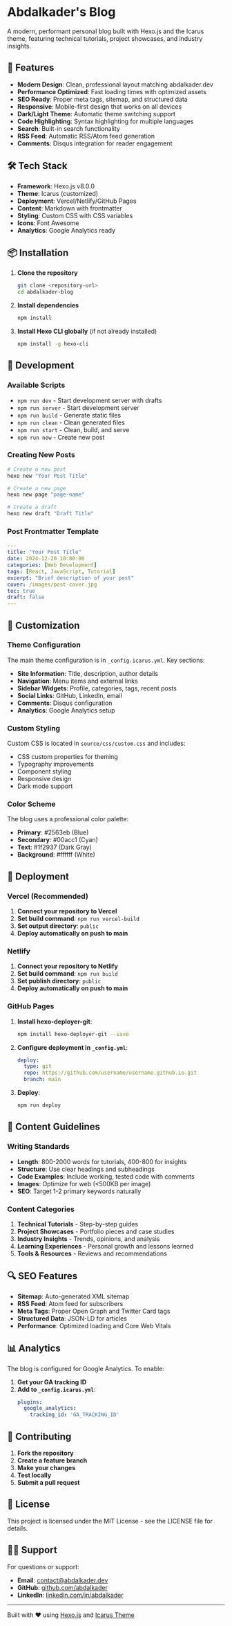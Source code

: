 # Abdalkader's Blog

A modern, performant personal blog built with Hexo.js and the Icarus theme, featuring technical tutorials, project showcases, and industry insights.

## 🚀 Features

- **Modern Design**: Clean, professional layout matching abdalkader.dev
- **Performance Optimized**: Fast loading times with optimized assets
- **SEO Ready**: Proper meta tags, sitemap, and structured data
- **Responsive**: Mobile-first design that works on all devices
- **Dark/Light Theme**: Automatic theme switching support
- **Code Highlighting**: Syntax highlighting for multiple languages
- **Search**: Built-in search functionality
- **RSS Feed**: Automatic RSS/Atom feed generation
- **Comments**: Disqus integration for reader engagement

## 🛠️ Tech Stack

- **Framework**: Hexo.js v8.0.0
- **Theme**: Icarus (customized)
- **Deployment**: Vercel/Netlify/GitHub Pages
- **Content**: Markdown with frontmatter
- **Styling**: Custom CSS with CSS variables
- **Icons**: Font Awesome
- **Analytics**: Google Analytics ready

## 📦 Installation

1. **Clone the repository**
   ```bash
   git clone <repository-url>
   cd abdalkader-blog
   ```

2. **Install dependencies**
   ```bash
   npm install
   ```

3. **Install Hexo CLI globally** (if not already installed)
   ```bash
   npm install -g hexo-cli
   ```

## 🔧 Development

### Available Scripts

- `npm run dev` - Start development server with drafts
- `npm run server` - Start development server
- `npm run build` - Generate static files
- `npm run clean` - Clean generated files
- `npm run start` - Clean, build, and serve
- `npm run new` - Create new post

### Creating New Posts

```bash
# Create a new post
hexo new "Your Post Title"

# Create a new page
hexo new page "page-name"

# Create a draft
hexo new draft "Draft Title"
```

### Post Frontmatter Template

```yaml
---
title: "Your Post Title"
date: 2024-12-20 10:00:00
categories: [Web Development]
tags: [React, JavaScript, Tutorial]
excerpt: "Brief description of your post"
cover: /images/post-cover.jpg
toc: true
draft: false
---
```

## 🎨 Customization

### Theme Configuration

The main theme configuration is in `_config.icarus.yml`. Key sections:

- **Site Information**: Title, description, author details
- **Navigation**: Menu items and external links
- **Sidebar Widgets**: Profile, categories, tags, recent posts
- **Social Links**: GitHub, LinkedIn, email
- **Comments**: Disqus configuration
- **Analytics**: Google Analytics setup

### Custom Styling

Custom CSS is located in `source/css/custom.css` and includes:

- CSS custom properties for theming
- Typography improvements
- Component styling
- Responsive design
- Dark mode support

### Color Scheme

The blog uses a professional color palette:

- **Primary**: #2563eb (Blue)
- **Secondary**: #00acc1 (Cyan)
- **Text**: #1f2937 (Dark Gray)
- **Background**: #ffffff (White)

## 🚀 Deployment

### Vercel (Recommended)

1. **Connect your repository to Vercel**
2. **Set build command**: `npm run vercel-build`
3. **Set output directory**: `public`
4. **Deploy automatically on push to main**

### Netlify

1. **Connect your repository to Netlify**
2. **Set build command**: `npm run build`
3. **Set publish directory**: `public`
4. **Deploy automatically on push to main**

### GitHub Pages

1. **Install hexo-deployer-git**:
   ```bash
   npm install hexo-deployer-git --save
   ```

2. **Configure deployment in `_config.yml`**:
   ```yaml
   deploy:
     type: git
     repo: https://github.com/username/username.github.io.git
     branch: main
   ```

3. **Deploy**:
   ```bash
   npm run deploy
   ```

## 📝 Content Guidelines

### Writing Standards

- **Length**: 800-2000 words for tutorials, 400-800 for insights
- **Structure**: Use clear headings and subheadings
- **Code Examples**: Include working, tested code with comments
- **Images**: Optimize for web (<500KB per image)
- **SEO**: Target 1-2 primary keywords naturally

### Content Categories

1. **Technical Tutorials** - Step-by-step guides
2. **Project Showcases** - Portfolio pieces and case studies
3. **Industry Insights** - Trends, opinions, and analysis
4. **Learning Experiences** - Personal growth and lessons learned
5. **Tools & Resources** - Reviews and recommendations

## 🔍 SEO Features

- **Sitemap**: Auto-generated XML sitemap
- **RSS Feed**: Atom feed for subscribers
- **Meta Tags**: Proper Open Graph and Twitter Card tags
- **Structured Data**: JSON-LD for articles
- **Performance**: Optimized loading and Core Web Vitals

## 📊 Analytics

The blog is configured for Google Analytics. To enable:

1. **Get your GA tracking ID**
2. **Add to `_config.icarus.yml`**:
   ```yaml
   plugins:
     google_analytics:
       tracking_id: 'GA_TRACKING_ID'
   ```

## 🤝 Contributing

1. **Fork the repository**
2. **Create a feature branch**
3. **Make your changes**
4. **Test locally**
5. **Submit a pull request**

## 📄 License

This project is licensed under the MIT License - see the LICENSE file for details.

## 🙋‍♂️ Support

For questions or support:

- **Email**: contact@abdalkader.dev
- **GitHub**: [github.com/abdalkader](https://github.com/abdalkader)
- **LinkedIn**: [linkedin.com/in/abdalkader](https://linkedin.com/in/abdalkader)

---

Built with ❤️ using [Hexo.js](https://hexo.io) and [Icarus Theme](https://github.com/ppoffice/hexo-theme-icarus)